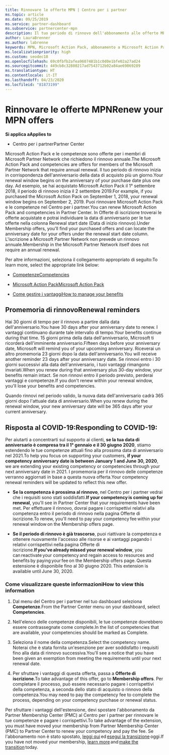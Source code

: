 ```yaml
---
title: Rinnovare le offerte MPN | Centro per i partner
ms.topic: article
ms.date: 09/25/2019
ms.service: partner-dashboard
ms.subservice: partnercenter-mpn
description: Il tuo periodo di rinnovo dell'abbonamento alle offerte MPN inizia in corrispondenza dell'anniversario della data di acquisto più un giorno.
author: LauraBrenner
ms.author: labrenne
keywords: MPN, Microsoft Action Pack, abbonamento a Microsoft Action Pack, rinnovo competenze, data rinnovo
ms.localizationpriority: high
ms.custom: seodec18
ms.openlocfilehash: 69c0fbfb2afea9607481b1c0d0e1bfe02a27ad24
ms.sourcegitcommit: 449cb8c32880217ad7543712b02a84ae69869289
ms.translationtype: HT
ms.contentlocale: it-IT
ms.lasthandoff: 04/23/2020
ms.locfileid: "81873199"
---
```

# <a name="renew-your-mpn-offers"></a><span data-ttu-id="36f96-104">Rinnovare le offerte MPN</span><span class="sxs-lookup"><span data-stu-id="36f96-104">Renew your MPN offers</span></span>

<span data-ttu-id="36f96-105">**Si applica a**</span><span class="sxs-lookup"><span data-stu-id="36f96-105">**Applies to**</span></span>

- <span data-ttu-id="36f96-106">Centro per i partner</span><span class="sxs-lookup"><span data-stu-id="36f96-106">Partner Center</span></span>

<span data-ttu-id="36f96-107">Microsoft Action Pack e le competenze sono offerte per i membri di Microsoft Partner Network che richiedono il rinnovo annuale.</span><span class="sxs-lookup"><span data-stu-id="36f96-107">The Microsoft Action Pack and competencies are offers for members of the Microsoft Partner Network that require annual renewal.</span></span> <span data-ttu-id="36f96-108">Il tuo periodo di rinnovo inizia in corrispondenza dell'anniversario della data di acquisto più un giorno.</span><span class="sxs-lookup"><span data-stu-id="36f96-108">Your renewal window begins on the anniversary of your purchase date plus one day.</span></span> <span data-ttu-id="36f96-109">Ad esempio, se hai acquistato Microsoft Action Pack il 1° settembre 2018, il periodo di rinnovo inizia il 2 settembre 2019.</span><span class="sxs-lookup"><span data-stu-id="36f96-109">For example, if you purchased the Microsoft Action Pack on September 1, 2018, your renewal window begins on September 2, 2019.</span></span> <span data-ttu-id="36f96-110">Puoi rinnovare Microsoft Action Pack e le competenze nel Centro per i partner.</span><span class="sxs-lookup"><span data-stu-id="36f96-110">You can renew Microsoft Action Pack and competencies in Partner Center.</span></span> <span data-ttu-id="36f96-111">In Offerte di iscrizione troverai le offerte acquistate e potrai individuare la data di anniversario per le tue offerte nella colonna Renewal start date (Data di inizio rinnovo).</span><span class="sxs-lookup"><span data-stu-id="36f96-111">Under Membership offers, you'll find your purchased offers and can locate the anniversary date for your offers under the renewal start date column.</span></span> <span data-ttu-id="36f96-112">L'iscrizione a Microsoft Partner Network non prevede un rinnovo annuale.</span><span class="sxs-lookup"><span data-stu-id="36f96-112">Membership in the Microsoft Partner Network itself does not require an annual renewal.</span></span> 

<span data-ttu-id="36f96-113">Per altre informazioni, seleziona il collegamento appropriato di seguito:</span><span class="sxs-lookup"><span data-stu-id="36f96-113">To learn more, select the appropriate link below:</span></span> 

-    [<span data-ttu-id="36f96-114">Competenze</span><span class="sxs-lookup"><span data-stu-id="36f96-114">Competencies</span></span>](learn-about-competencies.md)
    
-    [<span data-ttu-id="36f96-115">Microsoft Action Pack</span><span class="sxs-lookup"><span data-stu-id="36f96-115">Microsoft Action Pack</span></span>](mpn-get-action-pack.md)

-    [<span data-ttu-id="36f96-116">Come gestire i vantaggi</span><span class="sxs-lookup"><span data-stu-id="36f96-116">How to manage your benefits</span></span>](manage-your-partner-network-benefits.md)

## <a name="renewal-reminders"></a><span data-ttu-id="36f96-117">Promemoria di rinnovo</span><span class="sxs-lookup"><span data-stu-id="36f96-117">Renewal reminders</span></span> 

<span data-ttu-id="36f96-118">Hai 30 giorni di tempo per il rinnovo a partire dalla data dell'anniversario.</span><span class="sxs-lookup"><span data-stu-id="36f96-118">You have 30 days after your anniversary date to renew.</span></span> <span data-ttu-id="36f96-119">I vantaggi continuano durante tale intervallo di tempo.</span><span class="sxs-lookup"><span data-stu-id="36f96-119">Your benefits continue during that time.</span></span> <span data-ttu-id="36f96-120">15 giorni prima della data dell'anniversario, Microsoft ti ricorderà dell'imminente anniversario.</span><span class="sxs-lookup"><span data-stu-id="36f96-120">Fifteen days before your anniversary date, Microsoft will remind you of your upcoming anniversary.</span></span> <span data-ttu-id="36f96-121">Riceverai un altro promemoria 23 giorni dopo la data dell'anniversario.</span><span class="sxs-lookup"><span data-stu-id="36f96-121">You will receive another reminder 23 days after your anniversary date.</span></span> <span data-ttu-id="36f96-122">Se rinnovi entro i 30 giorni successivi alla data dell'anniversario, i tuoi vantaggi rimangono invariati.</span><span class="sxs-lookup"><span data-stu-id="36f96-122">When you renew during that anniversary plus 30-day window, your benefits remain intact.</span></span> <span data-ttu-id="36f96-123">Se non rinnovi entro il periodo previsto, perderai vantaggi e competenze.</span><span class="sxs-lookup"><span data-stu-id="36f96-123">If you don't renew within your renewal window, you'll lose your benefits and competencies.</span></span> 

<span data-ttu-id="36f96-124">Quando rinnovi nel periodo valido, la nuova data dell'anniversario cadrà 365 giorni dopo l'attuale data di anniversario.</span><span class="sxs-lookup"><span data-stu-id="36f96-124">When you renew during the renewal window, your new anniversary date will be 365 days after your current anniversary.</span></span> 

## <a name="responding-to-covid-19"></a><span data-ttu-id="36f96-125">Risposta al COVID-19:</span><span class="sxs-lookup"><span data-stu-id="36f96-125">Responding to COVID-19:</span></span> 

<span data-ttu-id="36f96-126">Per aiutarti a concentrarti sul supporto ai clienti, **se la tua data di anniversario è compresa tra il 1° gennaio e il 30 giugno 2020**, stiamo estendendo le tue competenze attuali fino alla prossima data di anniversario nel 2021.</span><span class="sxs-lookup"><span data-stu-id="36f96-126">To help you focus on supporting your customers, **if your competency anniversary date is between January 1 and June 30, 2020**, we are extending your existing competency or competencies through your next anniversary date in 2021.</span></span> <span data-ttu-id="36f96-127">I promemoria per il rinnovo delle competenze verranno aggiornati in base a questa nuova offerta.</span><span class="sxs-lookup"><span data-stu-id="36f96-127">Your competency renewal reminders will be updated to reflect this new offer.</span></span> 

-    <span data-ttu-id="36f96-128">**Se la competenza è prossima al rinnovo**, nel Centro per i partner vedrai che i requisiti sono stati soddisfatti.</span><span class="sxs-lookup"><span data-stu-id="36f96-128">**If your competency is coming up for renewal**, you'll see in Partner Center that your requirements have been met.</span></span> <span data-ttu-id="36f96-129">Per effettuare il rinnovo, dovrai pagare i corrispettivi relativi alla competenza entro il periodo di rinnovo nella pagina Offerte di iscrizione.</span><span class="sxs-lookup"><span data-stu-id="36f96-129">To renew, you'll need to pay your competency fee within your renewal window on the Membership offers page.</span></span> 

-    <span data-ttu-id="36f96-130">**Se il periodo di rinnovo è già trascorso**, puoi riattivare la competenza e ottenere nuovamente l'accesso alle risorse e ai vantaggi pagando i relativi corrispettivi nella pagina Offerte di iscrizione.</span><span class="sxs-lookup"><span data-stu-id="36f96-130">**If you've already missed your renewal window**, you can reactivate your competency and regain access to resources and benefits by paying your fee on the Membership offers page.</span></span><span data-ttu-id="36f96-131"> Questa estensione è disponibile fino al 30 giugno 2020.</span><span class="sxs-lookup"><span data-stu-id="36f96-131"> This extension is available until June 30, 2020.</span></span>   

### <a name="how-to-view-this-information"></a><span data-ttu-id="36f96-132">Come visualizzare queste informazioni</span><span class="sxs-lookup"><span data-stu-id="36f96-132">How to view this information</span></span>

1.    <span data-ttu-id="36f96-133">Dal menu del Centro per i partner nel tuo dashboard seleziona **Competenze**.</span><span class="sxs-lookup"><span data-stu-id="36f96-133">From the Partner Center menu on your dashboard, select **Competencies**.</span></span>  

2.    <span data-ttu-id="36f96-134">Nell'elenco delle competenze disponibili, le tue competenze dovrebbero essere contrassegnate come complete.</span><span class="sxs-lookup"><span data-stu-id="36f96-134">In the list of competencies that are available, your competencies should be marked as Complete.</span></span>  

3.    <span data-ttu-id="36f96-135">Seleziona il nome della competenza.</span><span class="sxs-lookup"><span data-stu-id="36f96-135">Select the competency name.</span></span> <span data-ttu-id="36f96-136">Noterai che è stata fornita un'esenzione per aver soddisfatto i requisiti fino alla data di rinnovo successiva.</span><span class="sxs-lookup"><span data-stu-id="36f96-136">You'll see a notice that you have been given an exemption from meeting the requirements until your next renewal date.</span></span>   

4.    <span data-ttu-id="36f96-137">Per sfruttare i vantaggi di questa offerta, passa a **Offerte di iscrizione**.</span><span class="sxs-lookup"><span data-stu-id="36f96-137">To take advantage of this offer, go to **Membership offers**.</span></span> <span data-ttu-id="36f96-138">Per completare il processo, può essere necessario pagare i corrispettivi della competenza, a seconda dello stato di acquisto o rinnovo della competenza.</span><span class="sxs-lookup"><span data-stu-id="36f96-138">You may need to pay the competency fee to complete the process, depending on your competency purchase or renewal status.</span></span> 

<span data-ttu-id="36f96-139">Per sfruttare i vantaggi dell'estensione, devi spostare l'abbonamento da Partner Membership Center (PMC) al Centro per i partner per rinnovare le tue competenze e pagare i corrispettivi.</span><span class="sxs-lookup"><span data-stu-id="36f96-139">To take advantage of the extension, you must have moved your membership from Partner Membership Center (PMC) to Partner Center to renew your competency and pay the fee.</span></span> <span data-ttu-id="36f96-140">Se l'abbonamento non è stato spostato, [leggi qui](prepare-pmc-pc-migration.md) ed [esegui la transizione](https://partners.microsoft.com/partnerprogram/Welcome.aspx) oggi.</span><span class="sxs-lookup"><span data-stu-id="36f96-140">If you have not moved your membership, [learn more](prepare-pmc-pc-migration.md) and [make the transition](https://partners.microsoft.com/partnerprogram/Welcome.aspx) today.</span></span>  
